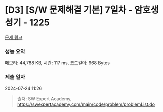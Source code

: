 # [D3] [S/W 문제해결 기본] 7일차 - 암호생성기 - 1225 

[문제 링크](https://swexpertacademy.com/main/code/problem/problemDetail.do?contestProbId=AV14uWl6AF0CFAYD) 

### 성능 요약

메모리: 44,788 KB, 시간: 117 ms, 코드길이: 968 Bytes

### 제출 일자

2024-07-24 11:26



> 출처: SW Expert Academy, https://swexpertacademy.com/main/code/problem/problemList.do